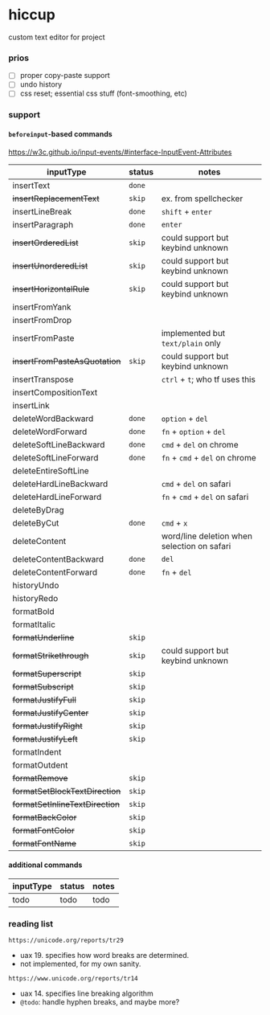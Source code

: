 # hiccup

custom text editor for project

### prios

- [ ] proper copy-paste support
- [ ] undo history
- [ ] css reset; essential css stuff (font-smoothing, etc)

### support

#### `beforeinput`-based commands

https://w3c.github.io/input-events/#interface-InputEvent-Attributes

| inputType                        | status | notes                                       |
| -------------------------------- | ------ | ------------------------------------------- |
| insertText                       | `done` |                                             |
| ~~insertReplacementText~~        | `skip` | ex. from spellchecker                       |
| insertLineBreak                  | `done` | `shift` + `enter`                           |
| insertParagraph                  | `done` | `enter`                                     |
| ~~insertOrderedList~~            | `skip` | could support but keybind unknown           |
| ~~insertUnorderedList~~          | `skip` | could support but keybind unknown           |
| ~~insertHorizontalRule~~         | `skip` | could support but keybind unknown           |
| insertFromYank                   |        |                                             |
| insertFromDrop                   |        |                                             |
| insertFromPaste                  |        | implemented but `text/plain` only           |
| ~~insertFromPasteAsQuotation~~   | `skip` | could support but keybind unknown           |
| insertTranspose                  |        | `ctrl` + `t`; who tf uses this              |
| insertCompositionText            |        |                                             |
| insertLink                       |        |                                             |
| deleteWordBackward               | `done` | `option` + `del`                            |
| deleteWordForward                | `done` | `fn` + `option` + `del`                     |
| deleteSoftLineBackward           | `done` | `cmd` + `del` on chrome                     |
| deleteSoftLineForward            | `done` | `fn` + `cmd` + `del` on chrome              |
| deleteEntireSoftLine             |        |                                             |
| deleteHardLineBackward           |        | `cmd` + `del` on safari                     |
| deleteHardLineForward            |        | `fn` + `cmd` + `del` on safari              |
| deleteByDrag                     |        |                                             |
| deleteByCut                      | `done` | `cmd` + `x`                                 |
| deleteContent                    |        | word/line deletion when selection on safari |
| deleteContentBackward            | `done` | `del`                                       |
| deleteContentForward             | `done` | `fn` + `del`                                |
| historyUndo                      |        |                                             |
| historyRedo                      |        |                                             |
| formatBold                       |        |                                             |
| formatItalic                     |        |                                             |
| ~~formatUnderline~~              | `skip` |                                             |
| ~~formatStrikethrough~~          | `skip` | could support but keybind unknown           |
| ~~formatSuperscript~~            | `skip` |                                             |
| ~~formatSubscript~~              | `skip` |                                             |
| ~~formatJustifyFull~~            | `skip` |                                             |
| ~~formatJustifyCenter~~          | `skip` |                                             |
| ~~formatJustifyRight~~           | `skip` |                                             |
| ~~formatJustifyLeft~~            | `skip` |                                             |
| formatIndent                     |        |                                             |
| formatOutdent                    |        |                                             |
| ~~formatRemove~~                 | `skip` |                                             |
| ~~formatSetBlockTextDirection~~  | `skip` |                                             |
| ~~formatSetInlineTextDirection~~ | `skip` |                                             |
| ~~formatBackColor~~              | `skip` |                                             |
| ~~formatFontColor~~              | `skip` |                                             |
| ~~formatFontName~~               | `skip` |                                             |

#### additional commands

| inputType | status | notes |
| --------- | ------ | ----- |
| todo      | todo   | todo  |

### reading list

`https://unicode.org/reports/tr29`

- uax 19. specifies how word breaks are determined.
- not implemented, for my own sanity.

`https://www.unicode.org/reports/tr14`

- uax 14. specifies line breaking algorithm
- `@todo`: handle hyphen breaks, and maybe more?
